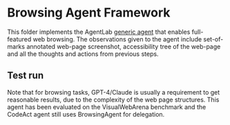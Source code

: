 # Browsing Agent Framework

This folder implements the AgentLab [generic agent](https://github.com/ServiceNow/AgentLab/tree/main/src/agentlab/agents/generic_agent) that enables full-featured web browsing. The observations given to the agent include set-of-marks annotated web-page screenshot, accessibility tree of the web-page and all the thoughts and actions from previous steps.

## Test run

Note that for browsing tasks, GPT-4/Claude is usually a requirement to get reasonable results, due to the complexity of the web page structures. This agent has been evaluated on the VisualWebArena benchmark and the CodeAct agent still uses BrowsingAgent for delegation.
